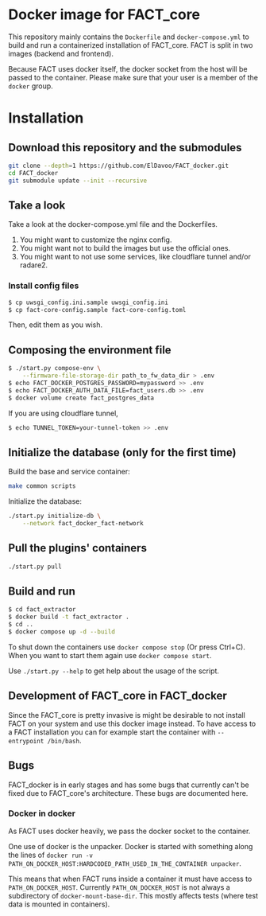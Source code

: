 # Docker image for FACT_core
This repository mainly contains the `Dockerfile` and `docker-compose.yml` to
build and run a containerized installation of FACT_core.
FACT is split in two images (backend and frontend).

Because FACT uses docker itself, the docker socket from the host will be
passed to the container. Please make sure that your user is a member of the
`docker` group.

# Installation
## Download this repository and the submodules
```sh
git clone --depth=1 https://github.com/ElDavoo/FACT_docker.git
cd FACT_docker
git submodule update --init --recursive
```
## Take a look
Take a look at the docker-compose.yml file and the Dockerfiles.  

1) You might want to customize the nginx config.
2) You might want not to build the images but use the official ones.
3) You might want to not use some services, like cloudflare tunnel and/or radare2.  

### Install config files
```sh
$ cp uwsgi_config.ini.sample uwsgi_config.ini
$ cp fact-core-config.sample fact-core-config.toml
```
Then, edit them as you wish.  

## Composing the environment file
```sh
$ ./start.py compose-env \
    --firmware-file-storage-dir path_to_fw_data_dir > .env
$ echo FACT_DOCKER_POSTGRES_PASSWORD=mypassword >> .env
$ echo FACT_DOCKER_AUTH_DATA_FILE=fact_users.db >> .env
$ docker volume create fact_postgres_data
```
If you are using cloudflare tunnel, 
```sh
$ echo TUNNEL_TOKEN=your-tunnel-token >> .env
```
## Initialize the database (only for the first time)
Build the base and service container:  
```sh
make common scripts
```
Initialize the database:  
```sh
./start.py initialize-db \
    --network fact_docker_fact-network
```
## Pull the plugins' containers
```sh
./start.py pull
```
## Build and run
```sh
$ cd fact_extractor
$ docker build -t fact_extractor .
$ cd ..
$ docker compose up -d --build
```

To shut down the containers use `docker compose stop` (Or press Ctrl+C).
When you want to start them again use `docker compose start`.  

Use `./start.py --help` to get help about the usage of the script.

## Development of FACT\_core in FACT\_docker
Since the FACT\_core is pretty invasive is might be desirable to not install FACT on your system and use this docker image instead.
To have access to a FACT installation you can for example start the container with `--entrypoint /bin/bash`.

## Bugs
FACT\_docker is in early stages and has some bugs that currently can't be fixed due to FACT\_core's architecture.
These bugs are documented here.

### Docker in docker
As FACT uses docker heavily, we pass the docker socket to the container.

One use of docker is the unpacker. Docker is started with something along the
lines of
`docker run -v PATH_ON_DOCKER_HOST:HARDCODED_PATH_USED_IN_THE_CONTAINER unpacker`.

This means that when FACT runs inside a container it must have access to
`PATH_ON_DOCKER_HOST`.
Currently `PATH_ON_DOCKER_HOST` is not always a subdirectory of `docker-mount-base-dir`.
This mostly affects tests (where test data is mounted in containers).

